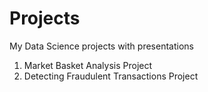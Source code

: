 # Projects
My Data Science projects with presentations
1. Market Basket Analysis Project
2. Detecting Fraudulent Transactions Project
